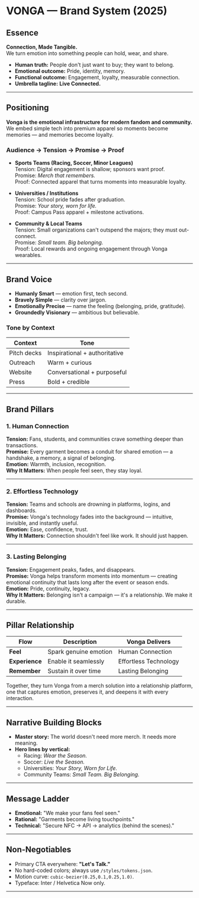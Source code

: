 # VONGA — Brand System (2025)

## Essence
**Connection, Made Tangible.**  
We turn emotion into something people can hold, wear, and share.

- **Human truth:** People don't just want to buy; they want to belong.  
- **Emotional outcome:** Pride, identity, memory.  
- **Functional outcome:** Engagement, loyalty, measurable connection.  
- **Umbrella tagline:** **Live Connected.**

---

## Positioning
**Vonga is the emotional infrastructure for modern fandom and community.**  
We embed simple tech into premium apparel so moments become memories — and memories become loyalty.

### Audience → Tension → Promise → Proof
- **Sports Teams (Racing, Soccer, Minor Leagues)**  
  Tension: Digital engagement is shallow; sponsors want proof.  
  Promise: *Merch that remembers.*  
  Proof: Connected apparel that turns moments into measurable loyalty.

- **Universities / Institutions**  
  Tension: School pride fades after graduation.  
  Promise: *Your story, worn for life.*  
  Proof: Campus Pass apparel + milestone activations.

- **Community & Local Teams**  
  Tension: Small organizations can't outspend the majors; they must out-connect.  
  Promise: *Small team. Big belonging.*  
  Proof: Local rewards and ongoing engagement through Vonga wearables.

---

## Brand Voice
- **Humanly Smart** — emotion first, tech second.  
- **Bravely Simple** — clarity over jargon.  
- **Emotionally Precise** — name the feeling (belonging, pride, gratitude).  
- **Groundedly Visionary** — ambitious but believable.

### Tone by Context
| Context | Tone |
|----------|------|
| Pitch decks | Inspirational + authoritative |
| Outreach | Warm + curious |
| Website | Conversational + purposeful |
| Press | Bold + credible |

---

## Brand Pillars

### **1. Human Connection**
**Tension:** Fans, students, and communities crave something deeper than transactions.  
**Promise:** Every garment becomes a conduit for shared emotion — a handshake, a memory, a signal of belonging.  
**Emotion:** Warmth, inclusion, recognition.  
**Why It Matters:** When people feel seen, they stay loyal.

---

### **2. Effortless Technology**
**Tension:** Teams and schools are drowning in platforms, logins, and dashboards.  
**Promise:** Vonga's technology fades into the background — intuitive, invisible, and instantly useful.  
**Emotion:** Ease, confidence, trust.  
**Why It Matters:** Connection shouldn't feel like work. It should just happen.

---

### **3. Lasting Belonging**
**Tension:** Engagement peaks, fades, and disappears.  
**Promise:** Vonga helps transform moments into momentum — creating emotional continuity that lasts long after the event or season ends.  
**Emotion:** Pride, continuity, legacy.  
**Why It Matters:** Belonging isn't a campaign — it's a relationship. We make it durable.

---

## Pillar Relationship

| Flow | Description | Vonga Delivers |
|------|--------------|----------------|
| **Feel** | Spark genuine emotion | Human Connection |
| **Experience** | Enable it seamlessly | Effortless Technology |
| **Remember** | Sustain it over time | Lasting Belonging |

Together, they turn Vonga from a merch solution into a relationship platform, one that captures emotion, preserves it, and deepens it with every interaction.

---

## Narrative Building Blocks
- **Master story:** The world doesn't need more merch. It needs more meaning.  
- **Hero lines by vertical:**  
  - Racing: *Wear the Season.*  
  - Soccer: *Live the Season.*  
  - Universities: *Your Story, Worn for Life.*  
  - Community Teams: *Small Team. Big Belonging.*

---

## Message Ladder
- **Emotional:** "We make your fans feel seen."  
- **Rational:** "Garments become living touchpoints."  
- **Technical:** "Secure NFC → API → analytics (behind the scenes)."

---

## Non-Negotiables
- Primary CTA everywhere: **"Let's Talk."**  
- No hard-coded colors; always use `/styles/tokens.json`.  
- Motion curve: `cubic-bezier(0.25,0.1,0.25,1.0)`.  
- Typeface: Inter / Helvetica Now only.

---
